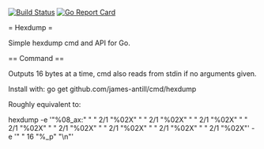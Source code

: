 [![Build Status](https://semaphoreci.com/api/v1/james-antill/gohexdump/branches/master/shields_badge.svg)](https://semaphoreci.com/james-antill/gohexdump)
[![Go Report Card](https://goreportcard.com/badge/github.com/james-antill/gohexdump)](https://goreportcard.com/report/github.com/james-antill/gohexdump)

= Hexdump =

 Simple hexdump cmd and API for Go.

== Command ==

 Outputs 16 bytes at a time, cmd also reads from stdin if no arguments given.

 Install with: go get github.com/james-antill/cmd/hexdump

 Roughly equivalent to:

hexdump -e '"%08_ax:"
            " " 2/1 "%02X"
            " " 2/1 "%02X"
            " " 2/1 "%02X"
            " " 2/1 "%02X"
            " " 2/1 "%02X"
            " " 2/1 "%02X"
            " " 2/1 "%02X"
            " " 2/1 "%02X"'
        -e '"  " 16 "%_p" "\n"'

